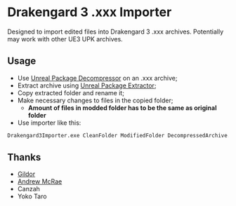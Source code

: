 # Drakengard 3 .xxx Importer
Designed to import edited files into Drakengard 3 .xxx archives. 
Potentially may work with other UE3 UPK archives.


## Usage

- Use [Unreal Package Decompressor](https://www.gildor.org/downloads) on an .xxx archive;
- Extract archive using [Unreal Package Extractor](https://www.gildor.org/downloads);
- Copy extracted folder and rename it;
- Make necessary changes to files in the copied folder;
    - **Amount of files in modded folder has to be the same as original folder** 
- Use importer like this:
```sh
Drakengard3Importer.exe CleanFolder ModifiedFolder DecompressedArchive.XXX
```

## Thanks

- [Gildor](https://www.gildor.org/)
- [Andrew McRae](https://github.com/fesh0r)
- Canzah
- Yoko Taro
